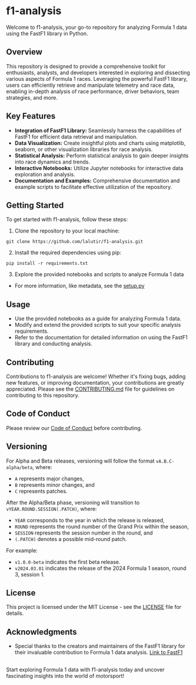 # f1-analysis

Welcome to f1-analysis, your go-to repository for analyzing Formula 1 data using the FastF1 library in Python.

## Overview
This repository is designed to provide a comprehensive toolkit for enthusiasts, analysts, and developers interested in exploring and dissecting various aspects of Formula 1 races. Leveraging the powerful FastF1 library, users can efficiently retrieve and manipulate telemetry and race data, enabling in-depth analysis of race performance, driver behaviors, team strategies, and more.

## Key Features
- **Integration of FastF1 Library:** Seamlessly harness the capabilities of FastF1 for efficient data retrieval and manipulation.
- **Data Visualization:** Create insightful plots and charts using matplotlib, seaborn, or other visualization libraries for race analysis.
- **Statistical Analysis:** Perform statistical analysis to gain deeper insights into race dynamics and trends.
- **Interactive Notebooks:** Utilize Jupyter notebooks for interactive data exploration and analysis.
- **Documentation and Examples:** Comprehensive documentation and example scripts to facilitate effective utilization of the repository.

## Getting Started
To get started with f1-analysis, follow these steps:

1. Clone the repository to your local machine:

```
git clone https://github.com/lalutir/f1-analysis.git
```

2. Install the required dependencies using pip:

```
pip install -r requirements.txt
```

3. Explore the provided notebooks and scripts to analyze Formula 1 data
- For more information, like metadata, see the [setup.py](setup.py)

## Usage
- Use the provided notebooks as a guide for analyzing Formula 1 data.
- Modify and extend the provided scripts to suit your specific analysis requirements.
- Refer to the documentation for detailed information on using the FastF1 library and conducting analysis.

## Contributing
Contributions to f1-analysis are welcome! Whether it's fixing bugs, adding new features, or improving documentation, your contributions are greatly appreciated. Please see the [CONTRIBUTING.md](CONTRIBUTING.md) file for guidelines on contributing to this repository.

## Code of Conduct
Please review our [Code of Conduct](CODE_OF_CONDUCT.md) before contributing.

## Versioning
For Alpha and Beta releases, versioning will follow the format `vA.B.C-alpha/beta`, where:

- `A` represents major changes,
- `B` represents minor changes, and
- `C` represents patches.

After the Alpha/Beta phase, versioning will transition to `vYEAR.ROUND.SESSION(.PATCH)`, where:

- `YEAR` corresponds to the year in which the release is released,
- `ROUND` represents the round number of the Grand Prix within the season,
- `SESSION` represents the session number in the round, and
- `(.PATCH)` denotes a possible mid-round patch.

For example:

- `v1.0.0-beta` indicates the first beta release.
- `v2024.03.01` indicates the release of the 2024 Formula 1 season, round 3, session 1.

## License
This project is licensed under the MIT License - see the [LICENSE](LICENSE) file for details.

## Acknowledgments
- Special thanks to the creators and maintainers of the FastF1 library for their invaluable contribution to Formula 1 data analysis. [Link to FastF1](https://github.com/theOehrly/Fast-F1)
##
Start exploring Formula 1 data with f1-analysis today and uncover fascinating insights into the world of motorsport!
